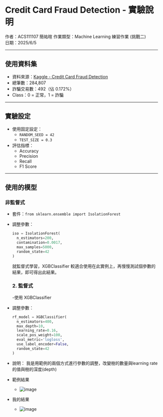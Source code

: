 # Credit Card Fraud Detection - 實驗說明

作者：ACS111107  簡祐暄
作業類型：Machine Learning 練習作業 (挑戰二)  
日期：2025/6/5

---

## 使用資料集

- 資料來源：[Kaggle - Credit Card Fraud Detection](https://www.kaggle.com/datasets/mlg-ulb/creditcardfraud)
- 總筆數：284,807
- 詐騙交易數：492（佔 0.172%）
- Class：0 = 正常，1 = 詐騙

---

## 實驗設定

- 使用固定設定：
  - `RANDOM_SEED = 42`
  - `TEST_SIZE = 0.3`
- 評估指標：
  - Accuracy
  - Precision
  - Recall
  - F1 Score

---

## 使用的模型

###  非監督式
- 套件：`from sklearn.ensemble import IsolationForest
`
- 調整參數：
  ```python
  iso = IsolationForest(
    n_estimators=200,
    contamination=0.0017,
    max_samples=5000,
    random_state=42
  )
   ```
     就監督式學習，XGBClassifier 較適合使用在此實例上，再慢慢測試個參數的結果，即可得出此結果。

  ### 2. 監督式
  -使用 XGBClassifier
- 調整參數：
  ```python
  rf_model = XGBClassifier(
    n_estimators=400,
    max_depth=10,
    learning_rate=0.16,
    scale_pos_weight=100,
    eval_metric='logloss',
    use_label_encoder=False,
    random_state=42
  )
  ```
- 說明：
    我是用範例的兩個方式進行參數的調整，改變樹的數量與learning rate的值與樹的深度(depth)
- 範例結果
  -   ![image](https://github.com/user-attachments/assets/61c60032-9224-419c-804c-cdd8fd337e5a)
- 我的結果
  - ![image](https://github.com/user-attachments/assets/2d711785-52e6-4b37-84c5-088675b82db1)
 
    
   
